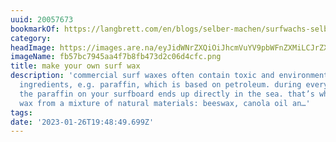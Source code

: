 ```yaml
---
uuid: 20057673
bookmarkOf: https://langbrett.com/en/blogs/selber-machen/surfwachs-selber-machen
category:
headImage: https://images.are.na/eyJidWNrZXQiOiJhcmVuYV9pbWFnZXMiLCJrZXkiOiIyMDA1NzY3My9vcmlnaW5hbF9mYjU3YmM3OTQ1YWE0ZjdiOGZiNDczZDJjMDZkNGNmYy5wbmciLCJlZGl0cyI6eyJyZXNpemUiOnsid2lkdGgiOjEyMDAsImhlaWdodCI6MTIwMCwiZml0IjoiaW5zaWRlIiwid2l0aG91dEVubGFyZ2VtZW50Ijp0cnVlfSwid2VicCI6eyJxdWFsaXR5Ijo5MH0sImpwZWciOnsicXVhbGl0eSI6OTB9LCJyb3RhdGUiOm51bGx9fQ==?bc=0
imageName: fb57bc7945aa4f7b8fb473d2c06d4cfc.png
title: make your own surf wax
description: 'commercial surf waxes often contain toxic and environmentally harmful
  ingredients, e.g. paraffin, which is based on petroleum. during every surf session,
  the paraffin on your surfboard ends up directly in the sea. that’s why we make our
  wax from a mixture of natural materials: beeswax, canola oil an…'
tags:
date: '2023-01-26T19:48:49.699Z'
---
```

